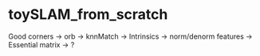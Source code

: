 # toySLAM_from_scratch
Good corners -> orb -> knnMatch -> Intrinsics -> norm/denorm features -> Essential matrix -> ?
